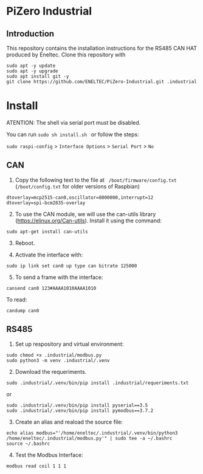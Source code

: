 # PiZero Industrial

## Introduction

This repository contains the installation instructions for the RS485 CAN HAT produced by Eneltec.
Clone this repository with

```
sudo apt -y update
sudo apt -y upgrade
sudo apt install git -y
git clone https://github.com/ENELTEC/PiZero-Industrial.git .industrial

```

# Install

ATENTION: The shell via serial port must be disabled.

You can run ```sudo sh install.sh ``` or follow the steps:


```sudo raspi-config``` > ```Interface Options``` > ```Serial Port``` > ```No```

## CAN
1. Copy the following text to the file at ``` /boot/firmware/config.txt``` (```/boot/config.txt``` for older versions of Raspbian)

```
dtoverlay=mcp2515-can0,oscillator=8000000,interrupt=12
dtoverlay=spi-bcm2835-overlay

```

2. To use the CAN module, we will use the can-utils library (https://elinux.org/Can-utils). Install it using the command:

``` 
sudo apt-get install can-utils 

```

3.  Reboot.

4. Activate the interface with:

```
sudo ip link set can0 up type can bitrate 125000

```

5. To send a frame with the interface:
```
cansend can0 123#AAAA1010AAAA1010

```

To read:

```
candump can0

```

## RS485


1. Set up respository and virtual environment:

```
sudo chmod +x .industrial/modbus.py
sudo python3 -m venv .industrial/.venv
```

2. Download the requeriments.

```
sudo .industrial/.venv/bin/pip install .industrial/requeriments.txt
```
or

```
sudo .industrial/.venv/bin/pip install pyserial==3.5
sudo .industrial/.venv/bin/pip install pymodbus==3.7.2
```

3. Create an alias and reaload the source file: 

```
echo alias modbus="'/home/eneltec/.industrial/.venv/bin/python3 /home/eneltec/.industrial/modbus.py'" | sudo tee -a ~/.bashrc
source ~/.bashrc
```

4. Test the Modbus Interface:

``` 
modbus read coil 1 1 1
```